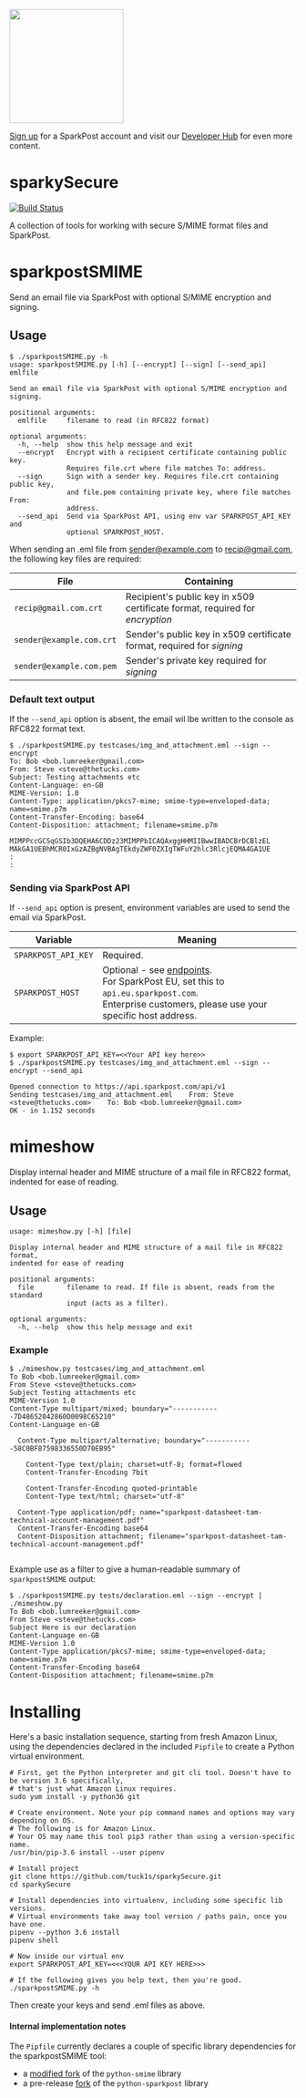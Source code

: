 <a href="https://www.sparkpost.com"><img src="https://www.sparkpost.com/sites/default/files/attachments/SparkPost_Logo_2-Color_Gray-Orange_RGB.svg" width="200px"/></a>

[Sign up](https://app.sparkpost.com/join?plan=free-0817?src=Social%20Media&sfdcid=70160000000pqBb&pc=GitHubSignUp&utm_source=github&utm_medium=social-media&utm_campaign=github&utm_content=sign-up) for a SparkPost account and visit our [Developer Hub](https://developers.sparkpost.com) for even more content.

# sparkySecure
[![Build Status](https://travis-ci.org/tuck1s/sparkySecure.svg?branch=master)](https://travis-ci.org/tuck1s/sparkySecure)

A collection of tools for working with secure S/MIME format files and SparkPost.

# sparkpostSMIME
Send an email file via SparkPost with optional S/MIME encryption and signing.

## Usage
```
$ ./sparkpostSMIME.py -h
usage: sparkpostSMIME.py [-h] [--encrypt] [--sign] [--send_api] emlfile

Send an email file via SparkPost with optional S/MIME encryption and signing.

positional arguments:
  emlfile     filename to read (in RFC822 format)

optional arguments:
  -h, --help  show this help message and exit
  --encrypt   Encrypt with a recipient certificate containing public key.
              Requires file.crt where file matches To: address.
  --sign      Sign with a sender key. Requires file.crt containing public key,
              and file.pem containing private key, where file matches From:
              address.
  --send_api  Send via SparkPost API, using env var SPARKPOST_API_KEY and
              optional SPARKPOST_HOST.
```

When sending an .eml file from sender@example.com to recip@gmail.com, the following key files are required:

|File|Containing|
|---|---|
|`recip@gmail.com.crt`|Recipient's public key in x509 certificate format, required for *encryption*|       
|`sender@example.com.crt`|Sender's public key in x509 certificate format, required for *signing*|
|`sender@example.com.pem`|Sender's private key required for *signing*|

### Default text output
If the `--send_api` option is absent, the email wil lbe written to the console as RFC822 format text.
```
$ ./sparkpostSMIME.py testcases/img_and_attachment.eml --sign --encrypt
To: Bob <bob.lumreeker@gmail.com>
From: Steve <steve@thetucks.com>
Subject: Testing attachments etc
Content-Language: en-GB
MIME-Version: 1.0
Content-Type: application/pkcs7-mime; smime-type=enveloped-data; name=smime.p7m
Content-Transfer-Encoding: base64
Content-Disposition: attachment; filename=smime.p7m

MIMPPccGCSqGSIb3DQEHA6CDDz23MIMPPbICAQAxggHHMIIBwwIBADCBrDCBlzEL
MAkGA1UEBhMCR0IxGzAZBgNVBAgTEkdyZWF0ZXIgTWFuY2hlc3RlcjEQMA4GA1UE
:
:
```

### Sending via SparkPost API
If `--send_api` option is present, environment variables are used to send the email via SparkPost.

|Variable|Meaning|
|---|---|
|`SPARKPOST_API_KEY`|Required.|
|`SPARKPOST_HOST`|Optional - see [endpoints](https://developers.sparkpost.com/api/#header-endpoints).<br>For SparkPost EU, set this to `api.eu.sparkpost.com`.<br>Enterprise customers, please use your specific host address.|

Example:
```
$ export SPARKPOST_API_KEY=<<Your API key here>>
$ ./sparkpostSMIME.py testcases/img_and_attachment.eml --sign --encrypt --send_api

Opened connection to https://api.sparkpost.com/api/v1
Sending testcases/img_and_attachment.eml	From: Steve <steve@thetucks.com>	To: Bob <bob.lumreeker@gmail.com>
OK - in 1.152 seconds
```

# mimeshow
Display internal header and MIME structure of a mail file in RFC822 format, indented for ease of reading.

## Usage 
```
usage: mimeshow.py [-h] [file]

Display internal header and MIME structure of a mail file in RFC822 format,
indented for ease of reading

positional arguments:
  file        filename to read. If file is absent, reads from the standard
              input (acts as a filter).

optional arguments:
  -h, --help  show this help message and exit
```

### Example
```
$ ./mimeshow.py testcases/img_and_attachment.eml 
To Bob <bob.lumreeker@gmail.com>
From Steve <steve@thetucks.com>
Subject Testing attachments etc
MIME-Version 1.0
Content-Type multipart/mixed; boundary="------------7D48652042860D0098C65210"
Content-Language en-GB

  Content-Type multipart/alternative; boundary="------------58C0BF87598336550D70EB95"

    Content-Type text/plain; charset=utf-8; format=flowed
    Content-Transfer-Encoding 7bit

    Content-Transfer-Encoding quoted-printable
    Content-Type text/html; charset="utf-8"

  Content-Type application/pdf; name="sparkpost-datasheet-tam-technical-account-management.pdf"
  Content-Transfer-Encoding base64
  Content-Disposition attachment; filename="sparkpost-datasheet-tam-technical-account-management.pdf"
 
```

Example use as a filter to give a human-readable summary of `sparkpostSMIME` output:

```
$ ./sparkpostSMIME.py tests/declaration.eml --sign --encrypt | ./mimeshow.py 
To Bob <bob.lumreeker@gmail.com>
From Steve <steve@thetucks.com>
Subject Here is our declaration
Content-Language en-GB
MIME-Version 1.0
Content-Type application/pkcs7-mime; smime-type=enveloped-data; name=smime.p7m
Content-Transfer-Encoding base64
Content-Disposition attachment; filename=smime.p7m
```

# Installing

Here's a basic installation sequence, starting from fresh Amazon Linux, using the dependencies
declared in the included `Pipfile` to create a Python virtual environment.

```
# First, get the Python interpreter and git cli tool. Doesn't have to be version 3.6 specifically,
# that's just what Amazon Linux requires.
sudo yum install -y python36 git

# Create environment. Note your pip command names and options may vary depending on OS.
# The following is for Amazon Linux.
# Your OS may name this tool pip3 rather than using a version-specific name.
/usr/bin/pip-3.6 install --user pipenv

# Install project
git clone https://github.com/tuck1s/sparkySecure.git
cd sparkySecure

# Install dependencies into virtualenv, including some specific lib versions.
# Virtual environments take away tool version / paths pain, once you have one.
pipenv --python 3.6 install
pipenv shell

# Now inside our virtual env
export SPARKPOST_API_KEY=<<<YOUR API KEY HERE>>>

# If the following gives you help text, then you're good.
./sparkpostSMIME.py -h
```

Then create your keys and send .eml files as above.

#### Internal implementation notes

The `Pipfile` currently declares a couple of specific library dependencies for the sparkpostSMIME tool:
- a [modified fork](https://github.com/tuck1s/python-smime) of the `python-smime` library
- a pre-release [fork](https://github.com/tuck1s/python-sparkpost) of the `python-sparkpost` library

